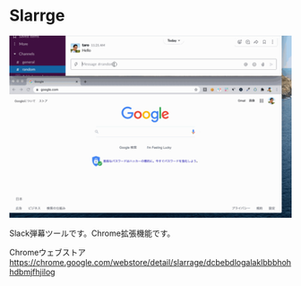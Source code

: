 # Slarrge

![](usage.gif)

Slack弾幕ツールです。Chrome拡張機能です。

Chromeウェブストア https://chrome.google.com/webstore/detail/slarrage/dcbebdlogalaklbbbhohhdbmjfhjilog
